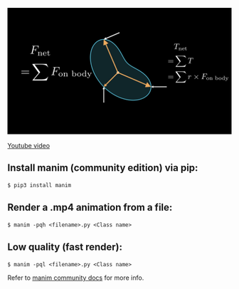 ![header image](images/header.png "Rigid Body Modeling")

[Youtube video](https://youtu.be/mO_-lGLCmZ4)

## Install manim (community edition) via pip:
`$ pip3 install manim`

## Render a .mp4 animation from a file:
`$ manim -pqh <filename>.py <Class name>`

## Low quality (fast render):
`$ manim -pql <filename>.py <Class name>`

Refer to [manim community docs](https://docs.manim.community/) for more info.
